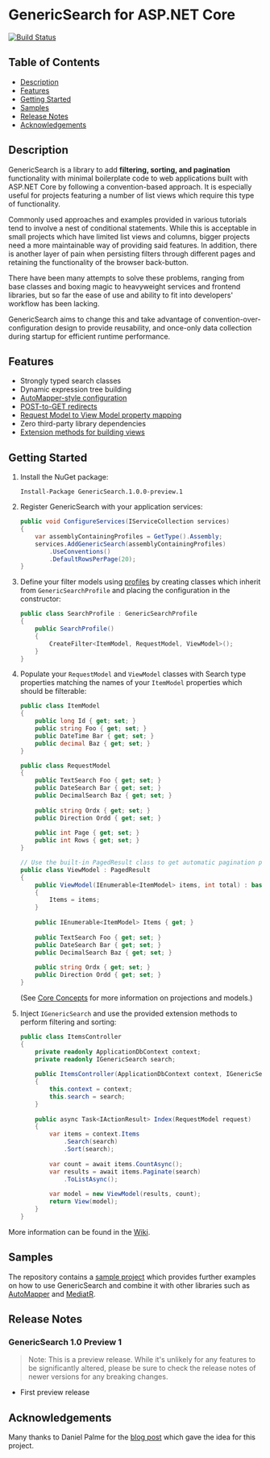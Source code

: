 # GenericSearch for ASP.NET Core

[![Build Status](https://dev.azure.com/sulenero/GenericSearch/_apis/build/status/GenericSearch?branchName=master)](https://dev.azure.com/sulenero/GenericSearch/_build/latest?definitionId=11&branchName=master)



## Table of Contents

* [Description](#description)
* [Features](#features)
* [Getting Started](#getting-started)
* [Samples](#samples)
* [Release Notes](#release-notes)
* [Acknowledgements](#acknowledgements)



## Description

GenericSearch is a library to add **filtering, sorting, and pagination** functionality with minimal boilerplate code to web applications built with ASP.NET Core by following a convention-based approach. It is especially useful for projects featuring a number of list views which require this type of functionality.

Commonly used approaches and examples provided in various tutorials tend to involve a nest of conditional statements. While this is acceptable in small projects which have limited list views and columns, bigger projects need a more maintainable way of providing said features. In addition, there is another layer of pain when persisting filters through different pages and retaining the functionality of the browser back-button.

There have been many attempts to solve these problems, ranging from base classes and boxing magic to heavyweight services and frontend libraries, but so far the ease of use and ability to fit into developers' workflow has been lacking.

GenericSearch aims to change this and take advantage of convention-over-configuration design to provide reusability, and once-only data collection during startup for efficient runtime performance.



## Features

* Strongly typed search classes
* Dynamic expression tree building
* [AutoMapper-style configuration]( https://dev.azure.com/sulenero/GenericSearch/_wiki/wikis/GenericSearch.wiki/27/Profiles )
* [POST-to-GET redirects]( https://dev.azure.com/sulenero/GenericSearch/_wiki/wikis/GenericSearch.wiki/13/POST-to-GET-redirects )
* [Request Model to View Model property mapping]( https://dev.azure.com/sulenero/GenericSearch/_wiki/wikis/GenericSearch.wiki/29/Request-Model-to-View-Model-property-mapping )
* Zero third-party library dependencies
* [Extension methods for building views]( https://dev.azure.com/sulenero/GenericSearch/_wiki/wikis/GenericSearch.wiki/31/Extension-methods )



## Getting Started

1. Install the NuGet package:

   `Install-Package GenericSearch.1.0.0-preview.1` 
   
2. Register GenericSearch with your application services:

   ```c#
   public void ConfigureServices(IServiceCollection services)
   {
       var assemblyContainingProfiles = GetType().Assembly;
       services.AddGenericSearch(assemblyContainingProfiles)
           .UseConventions()
           .DefaultRowsPerPage(20);
   }
   ```

3. Define your filter models using [profiles]( https://dev.azure.com/sulenero/GenericSearch/_wiki/wikis/GenericSearch.wiki/27/Profiles ) by creating classes which inherit from `GenericSearchProfile` and placing the configuration in the constructor:

   ```c#
   public class SearchProfile : GenericSearchProfile
   {
       public SearchProfile()
       {
           CreateFilter<ItemModel, RequestModel, ViewModel>();
       }
   }
   ```

4. Populate your `RequestModel` and `ViewModel` classes with Search type properties matching the names of your `ItemModel` properties which should be filterable:

   ```c#
   public class ItemModel
   {
       public long Id { get; set; }
       public string Foo { get; set; }
       public DateTime Bar { get; set; }
       public decimal Baz { get; set; }
   }
   
   public class RequestModel
   {
       public TextSearch Foo { get; set; }
       public DateSearch Bar { get; set; }
       public DecimalSearch Baz { get; set; }
       
       public string Ordx { get; set; }
       public Direction Ordd { get; set; }
       
       public int Page { get; set; }
       public int Rows { get; set; }
   }
   
   // Use the built-in PagedResult class to get automatic pagination properties
   public class ViewModel : PagedResult
   {
       public ViewModel(IEnumerable<ItemModel> items, int total) : base(total)
       {
           Items = items;
       }
       
       public IEnumerable<ItemModel> Items { get; }
       
       public TextSearch Foo { get; set; }
       public DateSearch Bar { get; set; }
       public DecimalSearch Baz { get; set; }
       
       public string Ordx { get; set; }
       public Direction Ordd { get; set; }
   }
   ```

   (See [Core Concepts]( https://dev.azure.com/sulenero/GenericSearch/_wiki/wikis/GenericSearch.wiki/11/Core-Concepts ) for more information on projections and models.)

5. Inject `IGenericSearch` and use the provided extension methods to perform filtering and sorting:

   ```c#
   public class ItemsController
   {
       private readonly ApplicationDbContext context;
       private readonly IGenericSearch search;
       
       public ItemsController(ApplicationDbContext context, IGenericSearch search)
       {
           this.context = context;
           this.search = search;
       }
       
       public async Task<IActionResult> Index(RequestModel request)
       {
           var items = context.Items
               .Search(search)
               .Sort(search);
           
           var count = await items.CountAsync();
           var results = await items.Paginate(search)
               .ToListAsync();
           
           var model = new ViewModel(results, count);
           return View(model);
       }
   }
   ```

More information can be found in the [Wiki]( https://dev.azure.com/sulenero/GenericSearch/_wiki/wikis/GenericSearch.wiki/1/Home ).



## Samples

The repository contains a [sample project]( https://dev.azure.com/sulenero/_git/GenericSearch?path=%2Fsrc%2FGenericSearch.Sample) which provides further examples on how to use GenericSearch and combine it with other libraries such as [AutoMapper](https://automapper.org/) and [MediatR](https://github.com/jbogard/MediatR). 



## Release Notes

### GenericSearch 1.0 Preview 1

> Note: This is a preview release. While it's unlikely for any features to be significantly altered, please be sure to check the release notes of newer versions for any breaking changes.

* First preview release



## Acknowledgements

Many thanks to Daniel Palme for the [blog post]( https://www.palmmedia.de/blog/2012/2/18/aspnet-mvc-generic-filtering-based-on-expressions ) which gave the idea for this project.
